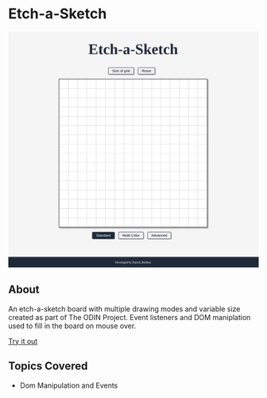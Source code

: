 # Etch-a-Sketch

![Image](UI.png)

## About

An etch-a-sketch board with multiple drawing modes and variable size created as part of The ODIN Project. Event listeners and DOM maniplation used to fill in the board on mouse over.

[Try it out](https://pbrebner.github.io/etch-a-sketch/)

## Topics Covered

-   Dom Manipulation and Events
